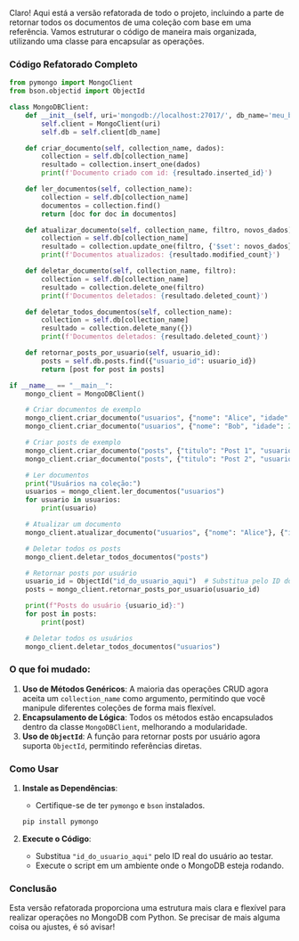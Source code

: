 Claro! Aqui está a versão refatorada de todo o projeto, incluindo a parte de retornar todos os documentos de uma coleção com base em uma referência. Vamos estruturar o código de maneira mais organizada, utilizando uma classe para encapsular as operações.

### Código Refatorado Completo

```python
from pymongo import MongoClient
from bson.objectid import ObjectId

class MongoDBClient:
    def __init__(self, uri='mongodb://localhost:27017/', db_name='meu_banco_de_dados'):
        self.client = MongoClient(uri)
        self.db = self.client[db_name]

    def criar_documento(self, collection_name, dados):
        collection = self.db[collection_name]
        resultado = collection.insert_one(dados)
        print(f'Documento criado com id: {resultado.inserted_id}')

    def ler_documentos(self, collection_name):
        collection = self.db[collection_name]
        documentos = collection.find()
        return [doc for doc in documentos]

    def atualizar_documento(self, collection_name, filtro, novos_dados):
        collection = self.db[collection_name]
        resultado = collection.update_one(filtro, {'$set': novos_dados})
        print(f'Documentos atualizados: {resultado.modified_count}')

    def deletar_documento(self, collection_name, filtro):
        collection = self.db[collection_name]
        resultado = collection.delete_one(filtro)
        print(f'Documentos deletados: {resultado.deleted_count}')

    def deletar_todos_documentos(self, collection_name):
        collection = self.db[collection_name]
        resultado = collection.delete_many({})
        print(f'Documentos deletados: {resultado.deleted_count}')

    def retornar_posts_por_usuario(self, usuario_id):
        posts = self.db.posts.find({"usuario_id": usuario_id})
        return [post for post in posts]

if __name__ == "__main__":
    mongo_client = MongoDBClient()

    # Criar documentos de exemplo
    mongo_client.criar_documento("usuarios", {"nome": "Alice", "idade": 30})
    mongo_client.criar_documento("usuarios", {"nome": "Bob", "idade": 25})

    # Criar posts de exemplo
    mongo_client.criar_documento("posts", {"titulo": "Post 1", "usuario_id": ObjectId("id_do_usuario_aqui")})
    mongo_client.criar_documento("posts", {"titulo": "Post 2", "usuario_id": ObjectId("id_do_usuario_aqui")})

    # Ler documentos
    print("Usuários na coleção:")
    usuarios = mongo_client.ler_documentos("usuarios")
    for usuario in usuarios:
        print(usuario)

    # Atualizar um documento
    mongo_client.atualizar_documento("usuarios", {"nome": "Alice"}, {"idade": 31})

    # Deletar todos os posts
    mongo_client.deletar_todos_documentos("posts")

    # Retornar posts por usuário
    usuario_id = ObjectId("id_do_usuario_aqui")  # Substitua pelo ID do usuário desejado
    posts = mongo_client.retornar_posts_por_usuario(usuario_id)

    print(f"Posts do usuário {usuario_id}:")
    for post in posts:
        print(post)

    # Deletar todos os usuários
    mongo_client.deletar_todos_documentos("usuarios")
```

### O que foi mudado:

1. **Uso de Métodos Genéricos**: A maioria das operações CRUD agora aceita um `collection_name` como argumento, permitindo que você manipule diferentes coleções de forma mais flexível.
2. **Encapsulamento de Lógica**: Todos os métodos estão encapsulados dentro da classe `MongoDBClient`, melhorando a modularidade.
3. **Uso de `ObjectId`**: A função para retornar posts por usuário agora suporta `ObjectId`, permitindo referências diretas.

### Como Usar

1. **Instale as Dependências**:
   - Certifique-se de ter `pymongo` e `bson` instalados.
   
   ```bash
   pip install pymongo
   ```

2. **Execute o Código**:
   - Substitua `"id_do_usuario_aqui"` pelo ID real do usuário ao testar.
   - Execute o script em um ambiente onde o MongoDB esteja rodando.

### Conclusão

Esta versão refatorada proporciona uma estrutura mais clara e flexível para realizar operações no MongoDB com Python. Se precisar de mais alguma coisa ou ajustes, é só avisar!
